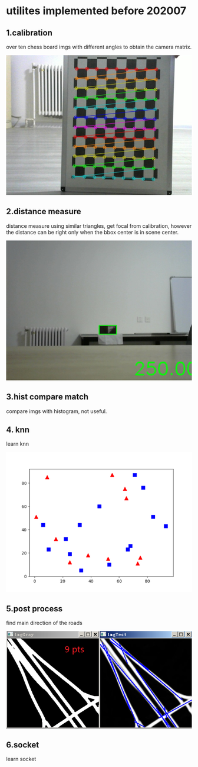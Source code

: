 # utilites implemented before 202007

## 1.calibration
over ten chess board imgs with different angles to obtain the camera matrix.

![image](https://github.com/fragilebanana16/util/blob/master/calibration/calib_result.jpg)
## 2.distance measure
distance measure using similar triangles, get focal from calibration, however the distance can be right only when the bbox center is in scene center.

![image](https://github.com/fragilebanana16/util/blob/master/distance_measure/distance.jpg)
## 3.hist compare match
compare imgs with histogram, not useful.
## 4. knn
learn knn

![image](https://github.com/fragilebanana16/util/blob/master/knn/knn_result.png)
## 5.post process
find main direction of the roads

![image](https://github.com/fragilebanana16/util/blob/master/post-process/v2imgs/9.png)
## 6.socket
learn socket
